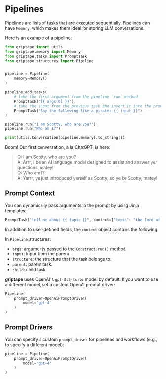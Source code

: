 # Pipelines

Pipelines are lists of tasks that are executed sequentially. Pipelines can have `Memory`, which makes them ideal for storing LLM conversations.

Here is an example of a pipeline:

```python
from griptape import utils
from griptape.memory import Memory
from griptape.tasks import PromptTask
from griptape.structures import Pipeline


pipeline = Pipeline(
    memory=Memory()
)

pipeline.add_tasks(
    # take the first argument from the pipeline `run` method
    PromptTask("{{ args[0] }}"),
    # take the input from the previous task and insert it into the prompt
    PromptTask("Say the following like a pirate: {{ input }}")
)

pipeline.run("I am Scotty, who are you?")
pipeline.run("Who am I?")

print(utils.Conversation(pipeline.memory).to_string())
```

Boom! Our first conversation, à la ChatGPT, is here:

> Q: I am Scotty, who are you?  
> A: Arrr, I be an AI language model designed to assist and answer yer questions, matey!  
> Q: Who am I?  
> A: Yarrr, ye just introduced yerself as Scotty, so ye be Scotty, matey!

## Prompt Context

You can dynamically pass arguments to the prompt by using Jinja templates:

```python
PromptTask("tell me about {{ topic }}", context={"topic": "the lord of the rings"})
```

In addition to user-defined fields, the `context` object contains the following:

In `Pipeline` structures:
- `args`: arguments passed to the `Construct.run()` method.
- `input`: input from the parent.
- `structure`: the structure that the task belongs to.
- `parent`: parent task.
- `child`: child task.

**griptape** uses OpenAI's `gpt-3.5-turbo` model by default. If you want to use a different model, set a custom OpenAI prompt driver:

```python
Pipeline(
    prompt_driver=OpenAiPromptDriver(
        model="gpt-4"
    )
)
```

## Prompt Drivers

You can specify a custom `prompt_driver` for pipelines and workflows (e.g., to specify a different model):

```python
pipeline = Pipeline(
    prompt_driver=OpenAiPromptDriver(
        model="gpt-4"
    )
)
```